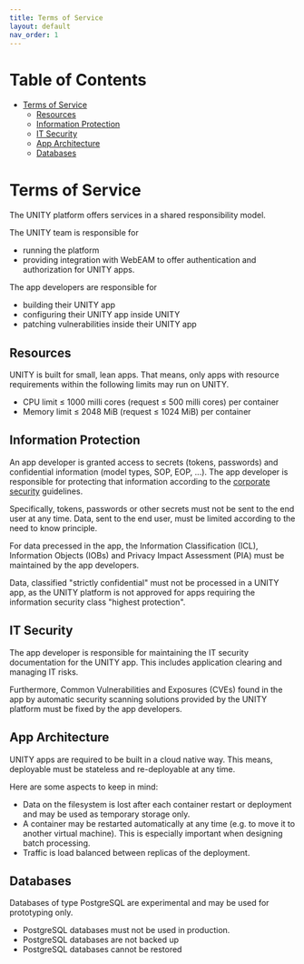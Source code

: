 ```yaml
---
title: Terms of Service
layout: default
nav_order: 1
---
```


# Table of Contents

<!-- START doctoc generated TOC please keep comment here to allow auto update -->
<!-- DON'T EDIT THIS SECTION, INSTEAD RE-RUN doctoc TO UPDATE -->

- [Terms of Service](#terms-of-service)
  - [Resources](#resources)
  - [Information Protection](#information-protection)
  - [IT Security](#it-security)
  - [App Architecture](#app-architecture)
  - [Databases](#databases)

<!-- END doctoc generated TOC please keep comment here to allow auto update -->

# Terms of Service

The UNITY platform offers services in a shared responsibility model.

The UNITY team is responsible for

* running the platform
* providing integration with WebEAM to offer authentication and authorization for UNITY apps.

The app developers are responsible for

* building their UNITY app
* configuring their UNITY app inside UNITY
* patching vulnerabilities inside their UNITY app

## Resources

UNITY is built for small, lean apps. That means, only apps with resource requirements within the following limits may
run on UNITY.

* CPU limit ≤ 1000 milli cores (request ≤ 500 milli cores) per container
* Memory limit ≤ 2048 MiB (request ≤ 1024 MiB) per container

## Information Protection

An app developer is granted access to secrets (tokens, passwords) and confidential information (model types, SOP,
EOP, ...).
The app developer is responsible for protecting that information according to the
[corporate security](https://contenthub-de.bmwgroup.net/web/corporatesecurity/informationsschutz-informationssicherheit)
guidelines.

Specifically, tokens, passwords or other secrets must not be sent to the end user at any time.
Data, sent to the end user, must be limited according to the need to know principle.

For data precessed in the app, the Information Classification (ICL), Information Objects (IOBs) and Privacy Impact
Assessment (PIA)  must be maintained by the app developers.

Data, classified "strictly confidential" must not be processed in a UNITY app, as the UNITY platform is not approved
for apps requiring the information security class "highest protection".

## IT Security

The app developer is responsible for maintaining the IT security documentation for the UNITY app.
This includes application clearing and managing IT risks.

Furthermore, Common Vulnerabilities and Exposures (CVEs) found in the app by automatic security scanning solutions
provided by the UNITY platform must be fixed by the app developers.

## App Architecture

UNITY apps are required to be built in a cloud native way. This means, deployable must be stateless and re-deployable at
any time.

Here are some aspects to keep in mind:

* Data on the filesystem is lost after each container restart or deployment and may be used as temporary storage only.
* A container may be restarted automatically at any time (e.g. to move it to another virtual machine).
  This is especially important when designing batch processing.
* Traffic is load balanced between replicas of the deployment.

## Databases

Databases of type PostgreSQL are experimental and may be used for prototyping only.

* PostgreSQL databases must not be used in production.
* PostgreSQL databases are not backed up
* PostgreSQL databases cannot be restored

